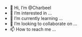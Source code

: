 - 👋 Hi, I’m @Charbeel
- 👀 I’m interested in ...
- 🌱 I’m currently learning ...
- 💞️ I’m looking to collaborate on ...
- 📫 How to reach me ...

<!---
Charbeel/Charbeel is a ✨ special ✨ repository because its `README.md` (this file) appears on your GitHub profile.
You can click the Preview link to take a look at your changes.
--->

